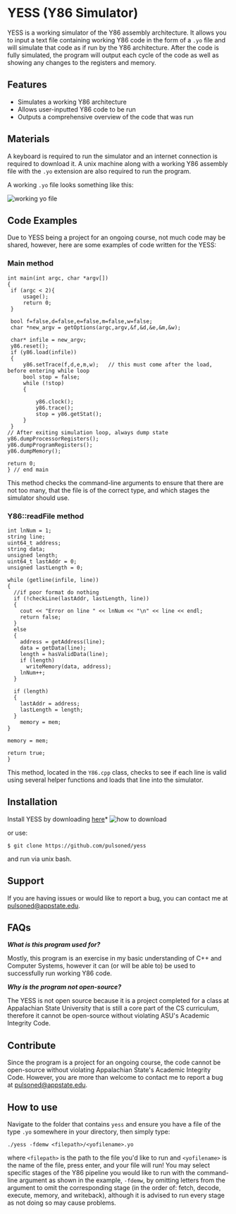 


YESS (Y86 Simulator)
========
 
YESS is a working simulator of the Y86 assembly architecture.  It allows you to input a text file containing working Y86 code in the form of a `.yo` file and will simulate that code as if run by the Y86 architecture. After the code is fully simulated, the program will output each cycle of the code as well as showing any changes to the registers and memory.
 
Features
--------
 
- Simulates a working Y86 architecture
- Allows user-inputted Y86 code to be run
- Outputs a comprehensive overview of the code that was run

Materials
--------
A keyboard is required to run the simulator and an internet connection is required to download it. A unix machine along with a working Y86 assembly file with the `.yo` extension are also required to run the program. 

A working `.yo` file looks something like this:

![working yo file](https://user-images.githubusercontent.com/78573722/116626729-c045ab80-a919-11eb-8660-cca34ef8f061.png)

Code Examples
--------
Due to YESS being a project for an ongoing course, not much code may be shared, however, here are some examples of code written for the YESS:

### Main method

 	int main(int argc, char *argv[])
 	{
	 if (argc < 2){
		 usage();
		 return 0;
	 }
	
 	 bool f=false,d=false,e=false,m=false,w=false;
	 char *new_argv = getOptions(argc,argv,&f,&d,&e,&m,&w);

	 char* infile = new_argv;
	 y86.reset();
	 if (y86.load(infile))
	 {
		 y86.setTrace(f,d,e,m,w);   // this must come after the load, before entering while loop
		 bool stop = false;
		 while (!stop)
		 {

			 y86.clock();
			 y86.trace();
			 stop = y86.getStat();
		 }
	 }
    // After exiting simulation loop, always dump state
	y86.dumpProcessorRegisters();
	y86.dumpProgramRegisters();
	y86.dumpMemory();

    return 0;
 	} // end main
 
This method checks the command-line arguments to ensure that there are not too many, that the file is of the correct type, and which stages the simulator should use.

### Y86::readFile method

    int lnNum = 1;
    string line;
    uint64_t address;
    string data;
    unsigned length;
    uint64_t lastAddr = 0;
    unsigned lastLength = 0;
    
    while (getline(infile, line))
    {
      //if poor format do nothing
      if (!checkLine(lastAddr, lastLength, line))
      {
        cout << "Error on line " << lnNum << "\n" << line << endl;
        return false;
      }
      else
      {
        address = getAddress(line);
        data = getData(line);
        length = hasValidData(line);
        if (length)
          writeMemory(data, address);
        lnNum++;
      }

      if (length)
      {
        lastAddr = address;
        lastLength = length;
      }
        memory = mem;
    }

    memory = mem;

    return true;
    }

This method, located in the `Y86.cpp` class, checks to see if each line is valid using several helper functions and loads that line into the simulator.

Installation
------------
 
Install YESS by downloading [here](https://github.com/pulsoned/yess)* 
![how to download](https://user-images.githubusercontent.com/78573722/113520422-fb460080-9560-11eb-9a9a-3e1df536f0e2.png)

or use: 

    $ git clone https://github.com/pulsoned/yess

and run via unix bash.
    
Support
-------
 
If you are having issues or would like to report a bug, you can contact me at [pulsoned@appstate.edu](mailto:pulsoned@appstate.edu).

FAQs
-------
***What is this program used for?***

Mostly, this program is an exercise in my basic understanding of C++ and Computer Systems, however it can (or will be able to) be used to successfully run working Y86 code.

***Why is the program not open-source?***

The YESS is not open source because it is a project completed for a class at Appalachian State University that is still a core part of the CS curriculum, therefore it cannot be open-source without violating ASU's Academic Integrity Code.

Contribute
----------
 
Since the program is a project for an ongoing course, the code cannot be open-source without violating Appalachian State's Academic Integrity Code. However, you are more than welcome to contact me to report a bug at [pulsoned@appstate.edu](mailto:pulsoned@appstate.edu).

How to use
-------
 
Navigate to the folder that contains `yess` and ensure you have a file of the type `.yo` somewhere in your directory, then simply type:

    ./yess -fdemw <filepath>/<yofilename>.yo

where `<filepath>` is the path to the file you'd like to run and `<yofilename>` is the name of the file, press enter, and your file will run! You may select specific stages of the Y86 pipeline you would like to run with the command-line argument as shown in the example, `-fdemw`, by omitting letters from the argument to omit the corresponding stage (in the order of: fetch, decode, execute, memory, and writeback), although it is advised to run every stage as not doing so may cause problems.
